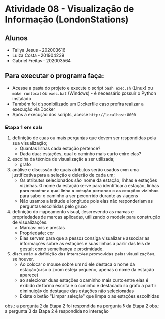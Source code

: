 # Atividade 08 - Visualização de Informação (LondonStations)

## Alunos
- Tallya Jesus - 202003616
- Luiza Costa - 201904239
- Gabriel Freitas - 202003564

## Para executar o programa faça:
 - Acesse a pasta do projeto e execute o script `bash exec.sh` (Linux) ou `make runlocal` ou `exec.bat` (Windows) - é necessário possuir o Python instalado
 - Também foi disponibilizado um Dockerfile caso prefira realizar a execução via Docker
 - Após a execução dos scripts, acesse `http://localhost:8000`

### Etapa 1 em sala

1. definição de duas ou mais perguntas que devem ser respondidas pela sua visualização;
	- Quantas linhas cada estação pertence?
	- Dada duas estações, qual o caminho mais curto entre elas?
2. escolha da técnica de visualização a ser utilizada;
	- grafo
3. análise e discussão de quais atributos serão usados com uma justificativa para a seleção e deleção de cada um;
	- Os atributos selecionados são: nome da estação, linhas e estações vizinhas. O nome da estação serve para identificar a estação, linhas para mostrar a qual linha a estação pertence e as estações vizinhas para saber o caminho a ser percorrido durante as viagens 
	- Não usamos a latitude e longitude pois elas não responderiam as perguntas escolhidas pelo grupo
4. definição do mapeamento visual, descrevendo as marcas e propriedades de marcas aplicadas, utilizando o modelo para construção de visualizações.
	- Marcas: nós e arestas
	- Propriedade: cor
	- Elas servem para que a pessoa consiga visualizar e associar as informações sobre as estações e suas linhas a partir das leis de gestalt como semelhança e proximidade.
5. discussão e definição das interações promovidas pelas visualizações, se houver.
	- Ao colocar o mouse sobre um nó ele destaca o nome da estação(caso o zoom esteja pequeno, apenas o nome da estação aparece)
	- ao selecionar duas estações o caminho mais curto entre elas é exibido de forma escrita e o caminho é destacado no grafo a partir diminuição do destaque das estações não selecionadas 
	- Existe o botão "Limpar seleção" que limpa o as estações escolhidas

obs.: a pergunta 2 da Etapa 2 foi respondida na pergunta 5 da Etapa 2
obs.: a pergunta 3 da Etapa 2 é respondida no interação
